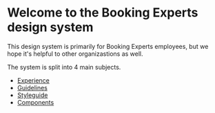 # Welcome to the Booking Experts design system

This design system is primarily for Booking Experts employees, but we hope it's helpful to other organizastions as well.

The system is split into 4 main subjects.

- [Experience](experience.md)
- [Guidelines](guidelines.md)
- [Styleguide](styleguide.md)
- [Components](compontents.md)
